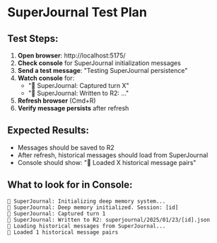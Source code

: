 # SuperJournal Test Plan

## Test Steps:

1. **Open browser**: http://localhost:5175/
2. **Check console** for SuperJournal initialization messages
3. **Send a test message**: "Testing SuperJournal persistence"
4. **Watch console** for:
   - "🧠 SuperJournal: Captured turn X"
   - "🧠 SuperJournal: Written to R2: ..."
5. **Refresh browser** (Cmd+R)
6. **Verify message persists** after refresh

## Expected Results:
- Messages should be saved to R2
- After refresh, historical messages should load from SuperJournal
- Console should show: "📜 Loaded X historical message pairs"

## What to look for in Console:
```
🧠 SuperJournal: Initializing deep memory system...
🧠 SuperJournal: Deep memory initialized. Session: [id]
🧠 SuperJournal: Captured turn 1
🧠 SuperJournal: Written to R2: superjournal/2025/01/23/[id].json
📜 Loading historical messages from SuperJournal...
📜 Loaded 1 historical message pairs
```